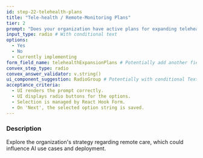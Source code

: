 ```yaml
---
id: step-22-telehealth-plans
title: "Tele-health / Remote-Monitoring Plans"
tier: 2
prompt: "Does your organization have active plans for expanding telehealth or remote patient monitoring?"
input_type: radio # With conditional text
options:
  - Yes
  - No
  - Currently implementing
form_field_name: telehealthExpansionPlans # Potentially add another field for details if 'Yes'
convex_step_type: radio
convex_answer_validator: v.string()
ui_component_suggestion: RadioGroup # Potentially with conditional Textarea
acceptance_criteria:
  - UI renders the prompt correctly.
  - UI displays radio buttons for the options.
  - Selection is managed by React Hook Form.
  - On 'Next', the selected option string is saved.
---
```


### Description

Explore the organization's strategy regarding remote care, which could influence AI use cases and deployment. 